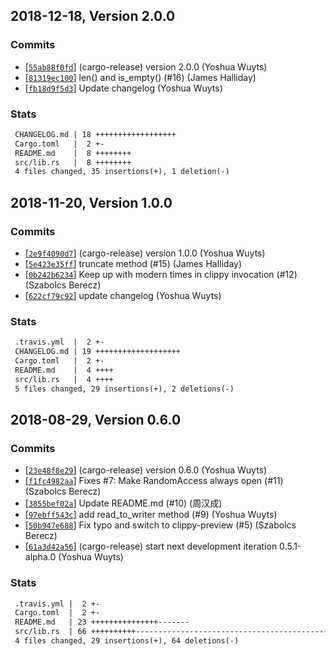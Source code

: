 ## 2018-12-18, Version 2.0.0
### Commits
- [[`55ab88f0fd`](https://github.com/datrs/random-access-storage/commit/55ab88f0fd5114f8911442bc665fcca6949516ac)] (cargo-release) version 2.0.0 (Yoshua Wuyts)
- [[`81319ec100`](https://github.com/datrs/random-access-storage/commit/81319ec100e196c0ad79528d966d7717005c38f1)] len() and is_empty() (#16) (James Halliday)
- [[`fb18d9f5d3`](https://github.com/datrs/random-access-storage/commit/fb18d9f5d3a4b950f457d941acd69f6c57a11bf7)] Update changelog (Yoshua Wuyts)

### Stats
```diff
 CHANGELOG.md | 18 ++++++++++++++++++
 Cargo.toml   |  2 +-
 README.md    |  8 ++++++++
 src/lib.rs   |  8 ++++++++
 4 files changed, 35 insertions(+), 1 deletion(-)
```


## 2018-11-20, Version 1.0.0
### Commits
- [[`2e9f4090d7`](https://github.com/datrs/random-access-storage/commit/2e9f4090d766a8fbaf6301e789b7db1439e383ad)] (cargo-release) version 1.0.0 (Yoshua Wuyts)
- [[`5e423e35ff`](https://github.com/datrs/random-access-storage/commit/5e423e35ff60ad7ed918a883c776c287a4b9b3fe)] truncate method (#15) (James Halliday)
- [[`0b242b6234`](https://github.com/datrs/random-access-storage/commit/0b242b6234586ceb1b23a2ac5a7ba5b021084be5)] Keep up with modern times in clippy invocation (#12) (Szabolcs Berecz)
- [[`622cf79c92`](https://github.com/datrs/random-access-storage/commit/622cf79c92194ea234c92bd090cd061425331ff0)] update changelog (Yoshua Wuyts)

### Stats
```diff
 .travis.yml  |  2 +-
 CHANGELOG.md | 19 +++++++++++++++++++
 Cargo.toml   |  2 +-
 README.md    |  4 ++++
 src/lib.rs   |  4 ++++
 5 files changed, 29 insertions(+), 2 deletions(-)
```


## 2018-08-29, Version 0.6.0
### Commits
- [[`23e48f8e29`](https://github.com/datrs/random-access-storage/commits/23e48f8e29fc5cb0eaf7a0e77485cd6d23884771)] (cargo-release) version 0.6.0 (Yoshua Wuyts)
- [[`f1fc4982aa`](https://github.com/datrs/random-access-storage/commits/f1fc4982aa1f1a4e6b919344810f87ec36be36c7)] Fixes #7: Make RandomAccess always open (#11) (Szabolcs Berecz)
- [[`3855bef02a`](https://github.com/datrs/random-access-storage/commits/3855bef02a392bff362a297b610cdf9180f00ded)] Update README.md (#10) (周汉成)
- [[`97ebff543c`](https://github.com/datrs/random-access-storage/commits/97ebff543c466582f68c7dd192361dc41a9646dc)] add read_to_writer method (#9) (Yoshua Wuyts)
- [[`50b947e688`](https://github.com/datrs/random-access-storage/commits/50b947e688ef3ea5addd81991386ae389a66c1f6)] Fix typo and switch to clippy-preview (#5) (Szabolcs Berecz)
- [[`61a3d42a56`](https://github.com/datrs/random-access-storage/commits/61a3d42a56cfba8c0803854394f9488e68525085)] (cargo-release) start next development iteration 0.5.1-alpha.0 (Yoshua Wuyts)

### Stats
```diff
 .travis.yml |  2 +-
 Cargo.toml  |  2 +-
 README.md   | 23 +++++++++++++++-------
 src/lib.rs  | 66 ++++++++++----------------------------------------------------
 4 files changed, 29 insertions(+), 64 deletions(-)
```


